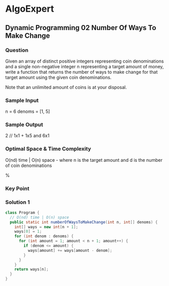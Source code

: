 # AlgoExpert

## Dynamic Programming 02 Number Of Ways To Make Change

### Question

Given an array of distinct positive integers representing coin denominations and a single non-negative integer n representing a target amount of money, write a function that returns the number of ways to make change for that target amount using the given coin denominations.

Note that an unlimited amount of coins is at your disposal.

### Sample Input

n = 6
denoms = [1, 5]

### Sample Output

2 // 1x1 + 1x5 and 6x1

### Optimal Space & Time Complexity

O(nd) time | O(n) space - where n is the target amount and d is the number of coin denominations

%

### Key Point

### Solution 1

```java
class Program {
  // O(nd) time | O(n) space
  public static int numberOfWaysToMakeChange(int n, int[] denoms) {
    int[] ways = new int[n + 1];
    ways[0] = 1;
    for (int denom : denoms) {
      for (int amount = 1; amount < n + 1; amount++) {
        if (denom <= amount) {
          ways[amount] += ways[amount - denom];
        }
      }
    }
    return ways[n];
  }
}

```
